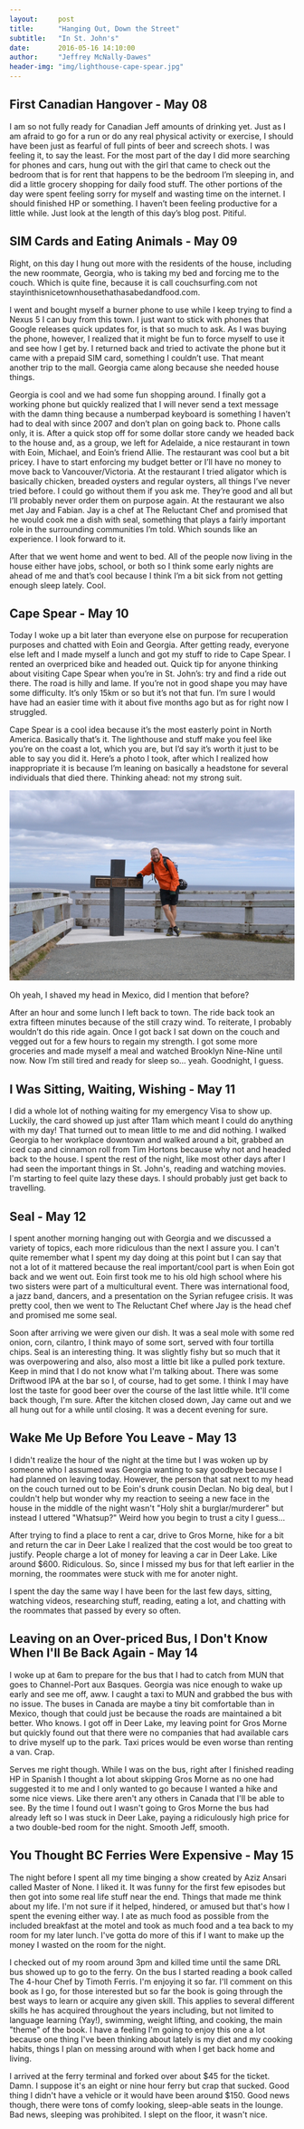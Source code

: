 ```yaml
---
layout:     post
title:      "Hanging Out, Down the Street"
subtitle:   "In St. John's"
date:       2016-05-16 14:10:00
author:     "Jeffrey McNally-Dawes"
header-img: "img/lighthouse-cape-spear.jpg"
---
```

First Canadian Hangover - May 08
---
I am so not fully ready for Canadian Jeff amounts of drinking yet. Just as
I am afraid to go for a run or do any real physical activity or exercise,
I should have been just as fearful of full pints of beer and screech shots.
I was feeling it, to say the least. For the most part of the day I did more
searching for phones and cars, hung out with the girl that came to check out
the bedroom that is for rent that happens to be the bedroom I’m sleeping in,
and did a little grocery shopping for daily food stuff. The other portions
of the day were spent feeling sorry for myself and wasting time on the
internet. I should finished HP or something. I haven’t been feeling
productive for a little while. Just look at the length of this day’s blog
post. Pitiful.

SIM Cards and Eating Animals - May 09
---
Right, on this day I hung out more with the residents of the house,
including the new roommate, Georgia, who is taking my bed and forcing me
to the couch. Which is quite fine, because it is call couchsurfing.com
not stayinthisnicetownhousethathasabedandfood.com.

I went and bought myself a burner phone to use while I keep trying to find
a Nexus 5 I can buy from this town. I just want to stick with phones
that Google releases quick updates for, is that so much to ask. As I was
buying the phone, however, I realized that it might be fun to force myself
to use it and see how I get by. I returned back and tried to activate the
phone but it came with a prepaid SIM card, something I couldn’t use. That
meant another trip to the mall. Georgia came along because she needed
house things.

Georgia is cool and we had some fun shopping around. I finally got a
working phone but quickly realized that I will never send a text message
with the damn thing because a numberpad keyboard is something I haven’t
had to deal with since 2007 and don’t plan on going back to. Phone calls
only, it is. After a quick stop off for some dollar store candy we headed
back to the house and, as a group, we left for Adelaide, a nice restaurant
in town with Eoin, Michael, and Eoin’s friend Allie. The restaurant was
cool but a bit pricey. I have to start enforcing my budget better or I’ll
have no money to move back to Vancouver/Victoria. At the restaurant I
tried aligator which is basically chicken, breaded oysters and regular
oysters, all things I’ve never tried before. I could go without them if you
ask me. They’re good and all but I’ll probably never order them on
purpose again. At the restaurant we also met Jay and Fabian. Jay is a chef
at The Reluctant Chef and promised that he would cook me a dish with seal,
something that plays a fairly important role in the surrounding communities
I’m told. Which sounds like an experience. I look forward to it.

After that we went home and went to bed. All of the people now living in
the house either have jobs, school, or both so I think some early nights
are ahead of me and that’s cool because I think I’m a bit sick from not
getting enough sleep lately. Cool.

Cape Spear - May 10
---
Today I woke up a bit later than everyone else on purpose for recuperation
purposes and chatted with Eoin and Georgia. After getting ready, everyone
else left and I made myself a lunch and got my stuff to ride to Cape Spear.
I rented an overpriced bike and headed out. Quick tip for anyone thinking
about visiting Cape Spear when you’re in St. John’s: try and find a ride
out there. The road is hilly and lame. If you’re not in good shape you
may have some difficulty. It’s only 15km or so but it’s not that fun.
I’m sure I would have had an easier time with it about five months ago but
as for right now I struggled.

Cape Spear is a cool idea because it’s the most easterly point in North
America. Basically that’s it. The lighthouse and stuff make you feel
like you’re on the coast a lot, which you are, but I’d say it’s worth it
just to be able to say you did it. Here’s a photo I took, after which I
realized how inappropriate it is because I’m leaning on basically a
headstone for several individuals that died there. Thinking ahead: not
my strong suit.

![Bad Taste](/img/bad-taste.jpg)

Oh yeah, I shaved my head in Mexico, did I mention that before?

After an hour and some lunch I left back to town. The ride back took an
extra fifteen minutes because of the still crazy wind. To reiterate, I
probably wouldn’t do this ride again. Once I got back I sat down on the
couch and vegged out for a few hours to regain my strength. I got some
more groceries and made myself a meal and watched Brooklyn Nine-Nine
until now. Now I’m still tired and ready for sleep so… yeah. Goodnight,
I guess.

I Was Sitting, Waiting, Wishing - May 11
----
I did a whole lot of nothing waiting for my emergency Visa to show up.
Luckily, the card showed up just after 11am which meant I could do anything
with my day! That turned out to mean little to me and did nothing. I walked
Georgia to her workplace downtown and walked around a bit, grabbed an
iced cap and cinnamon roll from Tim Hortons because why not and headed back
to the house. I spent the rest of the night, like most other days after I had
seen the important things in St. John's, reading and watching movies. I'm
starting to feel quite lazy these days. I should probably just get back to 
travelling.

Seal - May 12
---
I spent another morning hanging out with Georgia and we discussed a variety
of topics, each more ridiculous than the next I assure you. I can't quite
remember what I spent my day doing at this point but I can say that not a
lot of it mattered because the real important/cool part is when Eoin got
back and we went out. Eoin first took me to his old high school where his
two sisters were part of a multicultural event. There was international food,
a jazz band, dancers, and a presentation on the Syrian refugee crisis.
It was pretty cool, then we went to The Reluctant Chef where Jay is the head
chef and promised me some seal.

Soon after arriving we were given our dish. It was a seal mole with some
red onion, corn, cilantro, I think mayo of some sort, served with four
tortilla chips. Seal is an interesting thing. It was slightly fishy but so
much that it was overpowering and also, also most a little bit like a pulled
pork texture. Keep in mind that I do not know what I'm talking about. There
was some Driftwood IPA at the bar so I, of course, had to get some. I think
I may have lost the taste for good beer over the course of the last little
while. It'll come back though, I'm sure. After the kitchen closed down, Jay
came out and we all hung out for a while until closing. It was a decent
evening for sure.

Wake Me Up Before You Leave - May 13
---
I didn't realize the hour of the night at the time but I was woken up by
someone who I assumed was Georgia wanting to say goodbye because I had planned
on leaving today. However, the person that sat next to my head on the couch
turned out to be Eoin's drunk cousin Declan. No big deal, but I couldn't
help but wonder why my reaction to seeing a new face in the house in the
middle of the night wasn't "Holy shit a burglar/murderer" but instead I
uttered "Whatsup?" Weird how you begin to trust a city I guess...

After trying to find a place to rent a car, drive to Gros Morne, hike for a
bit and return the car in Deer Lake I realized that the cost would be
too great to justify. People charge a lot of money for leaving a car in
Deer Lake. Like around $600. Ridiculous. So, since I missed my bus for that
left earlier in the morning, the roommates were stuck with me for anoter
night.

I spent the day the same way I have been for the last few days, sitting,
watching videos, researching stuff, reading, eating a lot, and chatting with
the roommates that passed by every so often.

Leaving on an Over-priced Bus, I Don't Know When I'll Be Back Again - May 14
---
I woke up at 6am to prepare for the bus that I had to catch from MUN that
goes to Channel-Port aux Basques. Georgia was nice enough to wake up early
and see me off, aww. I caught a taxi to MUN and grabbed the bus with no issue.
The buses in Canada are maybe a tiny bit comfortable than in Mexico, though
that could just be because the roads are maintained a bit better. Who knows.
I got off in Deer Lake, my leaving point for Gros Morne but quickly found
out that there were no companies that had available cars to drive myself
up to the park. Taxi prices would be even worse than renting a van. Crap.

Serves me right though. While I was on the bus, right after I finished
reading HP in Spanish I thought a lot about skipping Gros Morne as no one
had suggested it to me and I only wanted to go because I wanted a hike and
some nice views. Like there aren't any others in Canada that I'll be able
to see. By the time I found out I wasn't going to Gros Morne the bus had
already left so I was stuck in Deer Lake, paying a ridiculously high price
for a two double-bed room for the night. Smooth Jeff, smooth.

You Thought BC Ferries Were Expensive - May 15
---
The night before I spent all my time binging a show created by Aziz Ansari
called Master of None. I liked it. It was funny for the first few episodes
but then got into some real life stuff near the end. Things that made me
think about my life. I'm not sure if it helped, hindered, or amused but
that's how I spent the evening either way. I ate as much food as possible
from the included breakfast at the motel and took as much food and a tea
back to my room for my later lunch. I've gotta do more of this if I want
to make up the money I wasted on the room for the night.

I checked out of my room around 3pm and killed time until the same DRL bus
showed up to go to the ferry. On the bus I started reading a book called
The 4-hour Chef by Timoth Ferris. I'm enjoying it so far. I'll comment
on this book as I go, for those interested but so far the book is going
through the best ways to learn or acquire any given skill. This applies to
several different skills he has acquired throughout the years including, but
not limited to language learning (Yay!), swimming, weight lifting, and
cooking, the main "theme" of the book. I have a feeling I'm going to enjoy
this one a lot because one thing I've been thinking about lately is my
diet and my cooking habits, things I plan on messing around with when I get
back home and living.

I arrived at the ferry terminal and forked over about $45 for the ticket.
Damn. I suppose it's an eight or nine hour ferry but crap that sucked. Good
thing I didn't have a vehicle or it would have been around $150. Good news
though, there were tons of comfy looking, sleep-able seats in the lounge.
Bad news, sleeping was prohibited. I slept on the floor, it wasn't nice.
